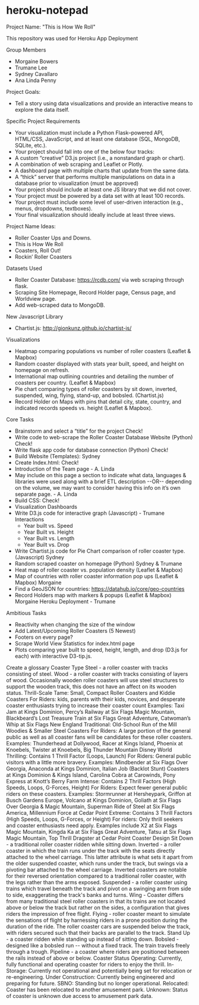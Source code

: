 # heroku-notepad
Project Name: "This is How We Roll"

This repository was used for Heroku App Deployment

Group Members
- Morgaine Bowers
- Trumane Lee
- Sydney Cavallaro
- Ana Linda Penny

Project Goals:
- Tell a story using data visualizations and provide an interactive means to explore the data itself.

Specific Project Requirements
- Your visualization must include a Python Flask–powered API, HTML/CSS, JavaScript, and at least one database (SQL, MongoDB, SQLite, etc.).
- Your project should fall into one of the below four tracks:
- A custom “creative” D3.js project (i.e., a nonstandard graph or chart).
- A combination of web scraping and Leaflet or Plotly.
- A dashboard page with multiple charts that update from the same data.
- A “thick” server that performs multiple manipulations on data in a database prior to visualization (must be approved)
- Your project should include at least one JS library that we did not cover.
- Your project must be powered by a data set with at least 100 records.
- Your project must include some level of user-driven interaction (e.g., menus, dropdowns, textboxes).
- Your final visualization should ideally include at least three views. 

Project Name Ideas:
- Roller Coaster Ups and Downs.
- This is How We Roll
- Coasters, Roll Out!
- Rockin’ Roller Coasters

Datasets Used
- Roller Coaster Database: https://rcdb.com/ via web scraping through flask.
- Scraping Site Homepage, Record Holder page, Census page, and Worldview page.
- Add web-scraped data to MongoDB.


New Javascript Library
- Chartist.js: http://gionkunz.github.io/chartist-js/ 

Visualizations
- Heatmap comparing populations vs number of roller coasters (Leaflet & Mapbox)
- Random coaster displayed with stats year built, speed, and height on homepage on refresh.
- International map outlining countries and detailing the number of coasters per country. (Leaflet & Mapbox)
- Pie chart comparing types of roller coasters by sit down, inverted, suspended, wing, flying, stand-up, and bobsled. (Chartist.js)
- Record Holder on Maps with pins that detail city, state, country, and indicated records speeds vs. height (Leaflet & Mapbox).

Core Tasks
- Brainstorm and select a “title” for the project Check!
- Write code to web-scrape the Roller Coaster Database Website (Python) Check!
- Write flask app code for database connection (Python) Check!
- Build Website (Templates): Sydney
- Create Index.html: Check!
- Introduction of the Team page - A. Linda
- May include on this page a section to indicate what data, languages & libraries were used along with a brief ETL description --OR-- depending on the volume, we may want to consider having this info on it’s own separate page.  - A. Linda
- Build CSS: Check!
- Visualization Dashboards 
- Write D3.js code for interactive graph (Javascript) - Trumane
Interactions
    - Year built vs. Speed
    - Year Built vs. Height
    - Year Built vs. Length
    - Year Built vs. Drop
- Write Chartist.js code for Pie Chart comparison of roller coaster type.(Javascript) Sydney
- Random scraped coaster on homepage (Python) Sydney & Trumane
- Heat map of roller coaster vs. population density (Leaflet & Mapbox) 
- Map of countries with roller coaster information pop ups (Leaflet & Mapbox) Morgaine
- Find a GeoJSON for countries: https://datahub.io/core/geo-countries
- Record Holders map with markers & popups (Leaflet & Mapbox) Morgaine
Heroku Deployment - Trumane

Ambitious Tasks
- Reactivity when changing the size of the window
- Add Latest/Upcoming Roller Coasters (5 Newest)
- Footers on every page?
- Scrape World View Statistics for index.html page
- Plots comparing year built to speed, height, length, and drop (D3.js for each) with interactive D3-tip.js.

Create a glossary
Coaster Type
Steel - a roller coaster with tracks consisting of steel.
Wood - a roller coaster with tracks consisting of layers of wood. Occasionally wooden roller coasters will use steel structures to support the wooden track, this does not have an affect on its wooden status.
Thrill-Scale
Tame: Small, Compact Roller Coasters and Kiddie Coasters
For Riders: kids, parents with their kids, novices, and desperate coaster enthusiasts trying to increase their coaster count
Examples: Taxi Jam at Kings Dominion, Percy’s Railway at Six Flags Magic Mountain, Blackbeard’s Lost Treasure Train at Six Flags Great Adventure, Catwoman’s Whip at Six Flags New England
Traditional: Old-School Run of the Mill Woodies & Smaller Steel Coasters
For Riders: A large portion of the general public as well as all coaster fans will be candidates for these roller coasters.
Examples: Thunderhead at Dollywood, Racer at Kings Island, Phoenix at Knoebels, Twister at Knoebels, Big Thunder Mountain Disney World
Thrilling: Contains 1 Thrill Factor (Loops, Launch)
For Riders: General public visitors with a little more bravery.
Examples: Mindbender at Six Flags Over Georgia, Anaconda at Kings Dominion, Italian Job (Backlot Stunt) Coasters at Kings Dominion & Kings Island, Carolina Cobra at Carowinds, Pony Express at Knott’s Berry Farm
Intense: Contains 2 Thrill Factors (High Speeds, Loops, G-Forces, Height) 
For Riders: Expect fewer general public riders on these coasters. 
Examples: Stormrunner at Hersheypark, Griffon at Busch Gardens Europe, Volcano at Kings Dominion, Goliath at Six Flags Over Georgia & Magic Mountain, Superman Ride of Steel at Six Flags America, Millennium Force at Cedar Point
Extreme: Contains 3 Thrill Factors (High Speeds, Loops, G-Forces, or Height)
For riders: Only thrill seekers and coaster enthusiasts need apply.
Examples include X2 at Six Flags Magic Mountain, Kingda Ka at Six Flags Great Adventure, Tatsu at Six Flags Magic Mountain, Top Thrill Dragster at Cedar Point
Coaster Design
Sit Down - a traditional roller coaster ridden while sitting down.
Inverted - a roller coaster in which the train runs under the track with the seats directly attached to the wheel carriage. This latter attribute is what sets it apart from the older suspended coaster, which runs under the track, but swings via a pivoting bar attached to the wheel carriage. Inverted coasters are notable for their reversed orientation compared to a traditional roller coaster, with the legs rather than the arms exposed.
Suspended - a roller coaster using trains which travel beneath the track and pivot on a swinging arm from side to side, exaggerating the track's banks and turns.
Wing - Coaster differs from many traditional steel roller coasters in that its trains are not located above or below the track but rather on the sides, a configuration that gives riders the impression of free flight.
Flying - roller coaster meant to simulate the sensations of flight by harnessing riders in a prone position during the duration of the ride. The roller coaster cars are suspended below the track, with riders secured such that their backs are parallel to the track.
Stand Up - a coaster ridden while standing up instead of sitting down.
Bobsled - designed like a bobsled run -- without a fixed track. The train travels freely through a trough.
Pipeline - a coaster where riders are positioned between the rails instead of above or below.
Coaster Status
Operating: Currently, fully functional and operating coaster for riders to enjoy the thrill.
In-Storage: Currently not operational and potentially being set for relocation or re-engineering.
Under Construction: Currently being engineered and preparing for future.
SBNO: Standing but no longer operational.
Relocated: Coaster has been relocated to another amusement park.
Unknown: Status of coaster is unknown due access to amusement park data.


